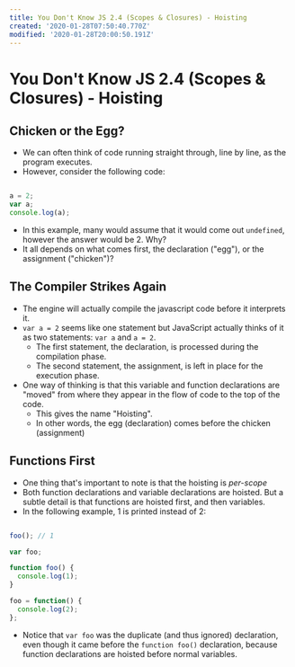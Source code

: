 ```yaml
---
title: You Don't Know JS 2.4 (Scopes & Closures) - Hoisting
created: '2020-01-28T07:50:40.770Z'
modified: '2020-01-28T20:00:50.191Z'
---
```


# You Don't Know JS 2.4 (Scopes &amp; Closures) - Hoisting

## Chicken or the Egg?

* We can often think of code running straight through, line by line, as the program executes. 
* However, consider the following code:

```javascript

a = 2;
var a;
console.log(a);

```

* In this example, many would assume that it would come out `undefined`, however the answer would be 2. Why?
* It all depends on what comes first, the declaration ("egg"), or the assignment ("chicken")?

## The Compiler Strikes Again

* The engine will actually compile the javascript code before it interprets it.
* `var a = 2` seems like one statement but JavaScript actually thinks of it as two statements: `var a` and `a = 2`.
  * The first statement, the declaration, is processed during the compilation phase.
  * The second statement, the assignment, is left in place for the execution phase.
* One way of thinking is that this variable and function declarations are "moved" from where they appear in the flow of code to the top of the code.
  * This gives the name "Hoisting".
  * In other words, the egg (declaration) comes before the chicken (assignment)

## Functions First

* One thing that's important to note is that the hoisting is *per-scope*
* Both function declarations and variable declarations are hoisted. But a subtle detail is that functions are hoisted first, and then variables.
* In the following example, 1 is printed instead of 2:

```javascript

foo(); // 1

var foo;

function foo() {
  console.log(1);
}

foo = function() {
  console.log(2);
};

```

* Notice that `var foo` was the duplicate (and thus ignored) declaration, even though it came before the `function foo()` declaration, because function declarations are hoisted before normal variables.

